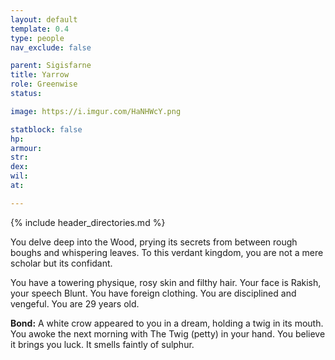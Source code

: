 ```yaml
---
layout: default
template: 0.4
type: people
nav_exclude: false

parent: Sigisfarne
title: Yarrow
role: Greenwise
status: 

image: https://i.imgur.com/HaNHWcY.png

statblock: false
hp: 
armour: 
str: 
dex: 
wil: 
at: 

---
```


{% include header_directories.md %}

You delve deep into the Wood, prying its secrets from between rough boughs and whispering leaves. To this verdant kingdom, you are not a mere scholar but its confidant.  

You have a towering physique, rosy skin and filthy hair. Your face is Rakish, your speech Blunt. You have foreign clothing. You are disciplined and vengeful. You are 29 years old.

**Bond:** A white crow appeared to you in a dream, holding a twig in its mouth. You awoke the next morning with The Twig (petty) in your hand. You believe it brings you luck. It smells faintly of sulphur.

